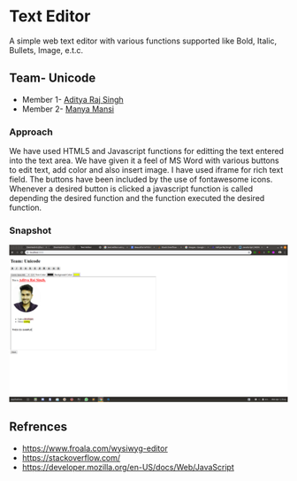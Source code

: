 # Text Editor

A simple web text editor with various functions supported like Bold, Italic, Bullets, Image, e.t.c.

## Team- Unicode

* Member 1-  [Aditya Raj Singh](https://github.com/AdityaRajSingh)
* Member 2-  [Manya Mansi](https://github.com/manya1998)

### Approach

We have used HTML5 and Javascript functions for editting the text entered into the text area.
We have given it a feel of MS Word with various buttons to edit text, add color and also insert image. I have used iframe for rich text field. The buttons have been included by the use of fontawesome icons. Whenever a desired button is clicked a javascript function is called depending the desired function and the function executed the desired function. 


### Snapshot

![alt text](https://github.com/AdityaRajSingh/DevHack-0.2/blob/master/task-3/submissions/Unicode/images/Snapshot.png)




## Refrences

* https://www.froala.com/wysiwyg-editor
* https://stackoverflow.com/
* https://developer.mozilla.org/en-US/docs/Web/JavaScript
